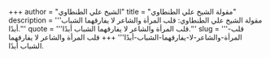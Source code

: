 +++
author = "الشيخ علي الطنطاوي"
title = "مقولة الشيخ علي الطنطاوي"
description = '''مقولة الشيخ علي الطنطاوي: قلب المرأة والشاعر لا يفارقهما الشباب أبدًا.'''
quote = '''قلب المرأة والشاعر لا يفارقهما الشباب أبدًا.'''
slug = '''قلب-المرأة-والشاعر-لا-يفارقهما-الشباب-أبدًا'''
+++
قلب المرأة والشاعر لا يفارقهما الشباب أبدًا.
